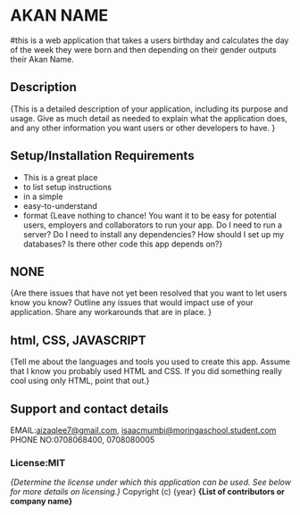 # AKAN NAME
#this is a web application that takes a users birthday and calculates the day of the week they were born and then depending on their gender outputs their Akan Name. 
## Description
{This is a detailed description of your application, including its purpose and usage.  Give as much detail as needed to explain what the application does, and any other information you want users or other developers to have. }
## Setup/Installation Requirements
* This is a great place
* to list setup instructions
* in a simple
* easy-to-understand
* format
{Leave nothing to chance! You want it to be easy for potential users, employers and collaborators to run your app. Do I need to run a server? Do I need to install any dependencies? How should I set up my databases? Is there other code this app depends on?}
## NONE
{Are there issues that have not yet been resolved that you want to let users know you know? Outline any issues that would impact use of your application. Share any workarounds that are in place. }
## html, CSS, JAVASCRIPT
{Tell me about the languages and tools you used to create this app. Assume that I know you probably used HTML and CSS. If you did something really cool using only HTML, point that out.}
## Support and contact details
EMAIL:aizaqlee7@gmail.com, isaacmumbi@moringaschool.student.com
PHONE NO:0708068400, 0708080005
### License:MIT
*{Determine the license under which this application can be used.  See below for more details on licensing.}*
Copyright (c) {year} **{List of contributors or company name}**
  
